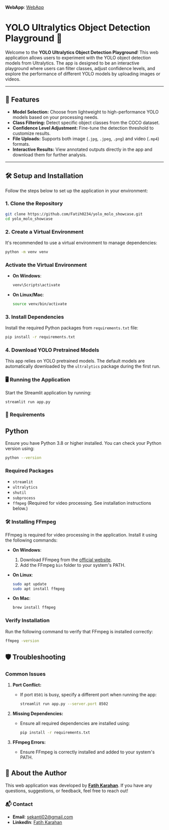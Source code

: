 **WebApp**: [WebApp](https://yolomoloshowcase-upwbkf6a3pnycxubxfabxx.streamlit.app/)

# YOLO Ultralytics Object Detection Playground 🎯

Welcome to the **YOLO Ultralytics Object Detection Playground**! This web application allows users to experiment with the YOLO object detection models from Ultralytics. The app is designed to be an interactive playground where users can filter classes, adjust confidence levels, and explore the performance of different YOLO models by uploading images or videos.

---

## 🚀 Features

- **Model Selection:** Choose from lightweight to high-performance YOLO models based on your processing needs.
- **Class Filtering:** Detect specific object classes from the COCO dataset.
- **Confidence Level Adjustment:** Fine-tune the detection threshold to customize results.
- **File Uploads:** Supports both image (`.jpg`, `.jpeg`, `.png`) and video (`.mp4`) formats.
- **Interactive Results:** View annotated outputs directly in the app and download them for further analysis.

---

## 🛠️ Setup and Installation

Follow the steps below to set up the application in your environment:

### 1. Clone the Repository
```bash
git clone https://github.com/Fatih0234/yolo_molo_showcase.git
cd yolo_molo_showcase
```

### 2. Create a Virtual Environment

It's recommended to use a virtual environment to manage dependencies:

```bash
python -m venv venv
```
### Activate the Virtual Environment

- **On Windows**:
    ```bash
    venv\Scripts\activate
    ```

- **On Linux/Mac**:
    ```bash
    source venv/bin/activate
    ```

### 3. Install Dependencies

Install the required Python packages from `requirements.txt` file:

```bash
pip install -r requirements.txt
```

### 4. Download YOLO Pretrained Models

This app relies on YOLO pretrained models. The default models are automatically downloaded by the `ultralytics` package during the first run.


### 🖥️ Running the Application

Start the Streamlit application by running:

```bash
streamlit run app.py
```

### 🧩 Requirements
## Python
Ensure you have Python 3.8 or higher installed. You can check your Python version using:


```bash
python --version
```

### Required Packages

- `streamlit`
- `ultralytics`
- `shutil`
- `subprocess`
- `ffmpeg` (Required for video processing. See installation instructions below.)

### 🛠️ Installing FFmpeg

FFmpeg is required for video processing in the application. Install it using the following commands:

- **On Windows**:
    1. Download FFmpeg from the [official website](https://ffmpeg.org/download.html).
    2. Add the FFmpeg `bin` folder to your system's PATH.

- **On Linux**:
    ```bash
    sudo apt update
    sudo apt install ffmpeg
    ```

- **On Mac**:
    ```bash
    brew install ffmpeg
    ```

### Verify Installation
Run the following command to verify that FFmpeg is installed correctly:
```bash
ffmpeg -version
```

## 🛡️ Troubleshooting

### Common Issues

1. **Port Conflict:**
   - If port `8501` is busy, specify a different port when running the app:
     ```bash
     streamlit run app.py --server.port 8502
     ```

2. **Missing Dependencies:**
   - Ensure all required dependencies are installed using:
     ```bash
     pip install -r requirements.txt
     ```

3. **FFmpeg Errors:**
   - Ensure FFmpeg is correctly installed and added to your system's PATH.

## 📜 About the Author

This web application was developed by **[Fatih Karahan](https://www.linkedin.com/in/fatih-karahan-717931193/)**. If you have any questions, suggestions, or feedback, feel free to reach out!

### 📬 Contact

- **Email**: [sekanti02@gmail.com](mailto:sekanti02@gmail.com)
- **LinkedIn**: [Fatih Karahan](https://www.linkedin.com/in/fatih-karahan-717931193/)
